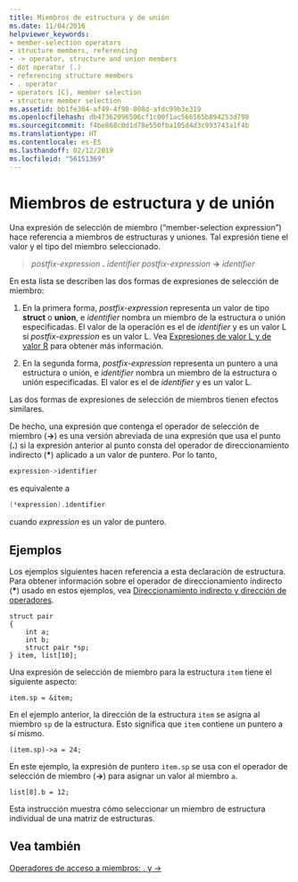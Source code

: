 ```yaml
---
title: Miembros de estructura y de unión
ms.date: 11/04/2016
helpviewer_keywords:
- member-selection operators
- structure members, referencing
- -> operator, structure and union members
- dot operator (.)
- referencing structure members
- . operator
- operators [C], member selection
- structure member selection
ms.assetid: bb1fe304-af49-4f98-808d-afdc99b3e319
ms.openlocfilehash: db47362096506cf1c00f1ac566565b894253d798
ms.sourcegitcommit: f4be868c0d1d78e550fba105d4d3c993743a1f4b
ms.translationtype: HT
ms.contentlocale: es-ES
ms.lasthandoff: 02/12/2019
ms.locfileid: "56151369"
---
```

# <a name="structure-and-union-members"></a>Miembros de estructura y de unión

Una expresión de selección de miembro (“member-selection expression”) hace referencia a miembros de estructuras y uniones. Tal expresión tiene el valor y el tipo del miembro seleccionado.

> *postfix-expression* **.** *identifier*
> *postfix-expression* **->** *identifier*

En esta lista se describen las dos formas de expresiones de selección de miembro:

1. En la primera forma, *postfix-expression* representa un valor de tipo **struct** o **union**, e *identifier* nombra un miembro de la estructura o unión especificadas. El valor de la operación es el de *identifier* y es un valor L si *postfix-expression* es un valor L. Vea [Expresiones de valor L y de valor R](../c-language/l-value-and-r-value-expressions.md) para obtener más información.

1. En la segunda forma, *postfix-expression* representa un puntero a una estructura o unión, e *identifier* nombra un miembro de la estructura o unión especificadas. El valor es el de *identifier* y es un valor L.

Las dos formas de expresiones de selección de miembros tienen efectos similares.

De hecho, una expresión que contenga el operador de selección de miembro (**->**) es una versión abreviada de una expresión que usa el punto (**.**) si la expresión anterior al punto consta del operador de direccionamiento indirecto (<strong>\*</strong>) aplicado a un valor de puntero. Por lo tanto,

```cpp
expression->identifier
```

es equivalente a

```cpp
(*expression).identifier
```

cuando *expression* es un valor de puntero.

## <a name="examples"></a>Ejemplos

Los ejemplos siguientes hacen referencia a esta declaración de estructura. Para obtener información sobre el operador de direccionamiento indirecto (<strong>\*</strong>) usado en estos ejemplos, vea [Direccionamiento indirecto y dirección de operadores](../c-language/indirection-and-address-of-operators.md).

```
struct pair
{
    int a;
    int b;
    struct pair *sp;
} item, list[10];
```

Una expresión de selección de miembro para la estructura `item` tiene el siguiente aspecto:

```
item.sp = &item;
```

En el ejemplo anterior, la dirección de la estructura `item` se asigna al miembro `sp` de la estructura. Esto significa que `item` contiene un puntero a sí mismo.

```
(item.sp)->a = 24;
```

En este ejemplo, la expresión de puntero `item.sp` se usa con el operador de selección de miembro (**->**) para asignar un valor al miembro `a`.

```
list[8].b = 12;
```

Esta instrucción muestra cómo seleccionar un miembro de estructura individual de una matriz de estructuras.

## <a name="see-also"></a>Vea también

[Operadores de acceso a miembros: . y ->](../cpp/member-access-operators-dot-and.md)

